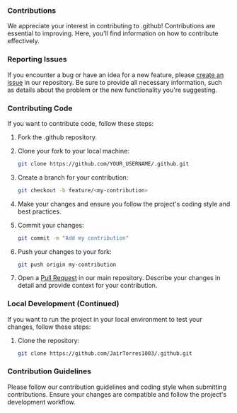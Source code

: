 
### Contributions

We appreciate your interest in contributing to .github! Contributions are essential to improving. Here, you'll find information on how to contribute effectively.

### Reporting Issues

If you encounter a bug or have an idea for a new feature, please [create an issue](https://github.com/JairTorres1003/.github/issues) in our repository. Be sure to provide all necessary information, such as details about the problem or the new functionality you're suggesting.

### Contributing Code

If you want to contribute code, follow these steps:

1. Fork the .github repository.

2. Clone your fork to your local machine:

   ```bash
   git clone https://github.com/YOUR_USERNAME/.github.git
   ```

3. Create a branch for your contribution:

   ```bash
   git checkout -b feature/<my-contribution>
   ```

4. Make your changes and ensure you follow the project's coding style and best practices.

5. Commit your changes:

   ```bash
   git commit -m "Add my contribution"
   ```
6. Push your changes to your fork:

   ```bash
   git push origin my-contribution
   ```

7. Open a [Pull Request](https://github.com/JairTorres1003/.github/pulls) in our main repository. Describe your changes in detail and provide context for your contribution.

### Local Development (Continued)

If you want to run the project in your local environment to test your changes, follow these steps:

1. Clone the repository:

   ```bash
   git clone https://github.com/JairTorres1003/.github.git
   ```

### Contribution Guidelines

Please follow our contribution guidelines and coding style when submitting contributions. Ensure your changes are compatible and follow the project's development workflow.
